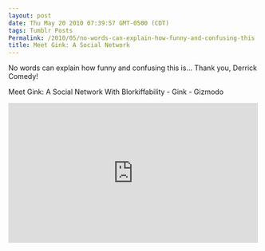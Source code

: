 ```yaml
---
layout: post
date: Thu May 20 2010 07:39:57 GMT-0500 (CDT)
tags: Tumblr Posts
Permalink: /2010/05/no-words-can-explain-how-funny-and-confusing-this
title: Meet Gink: A Social Network
---
```


No words can explain how funny and confusing this is&hellip; Thank you, Derrick Comedy!

Meet Gink: A Social Network With Blorkiffability - Gink - Gizmodo

<iframe width="500" height="281" id="youtube_iframe" src="https://www.youtube.com/embed/fKXk1VhAuvE?feature=oembed&amp;enablejsapi=1&amp;origin=http://safe.txmblr.com&amp;wmode=opaque" frameborder="0" allowfullscreen=""></iframe>
